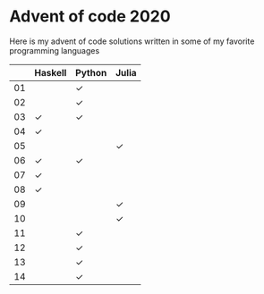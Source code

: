 # Advent of code 2020

Here is my advent of code solutions written in some of my favorite programming languages


|    | Haskell  | Python   | Julia  |
| -  | -        | -        | -      |
| 01 |          | ✓        |        |
| 02 |          | ✓        |        |
| 03 | ✓        | ✓        |        |
| 04 | ✓        |          |        |
| 05 |          |          | ✓      |
| 06 | ✓        | ✓        |        |
| 07 | ✓        |          |        |
| 08 | ✓        |          |        |
| 09 |          |          | ✓      |
| 10 |          |          | ✓      |
| 11 |          | ✓        |        |
| 12 |          | ✓        |        |
| 13 |          | ✓        |        |
| 14 |          | ✓        |        |